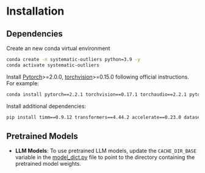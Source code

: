 # Installation

## Dependencies
Create an new conda virtual environment
```sh
conda create -n systematic-outliers python=3.9 -y
conda activate systematic-outliers
```

Install [Pytorch](https://pytorch.org/)>=2.0.0, [torchvision](https://pytorch.org/vision/stable/index.html)>=0.15.0 following official instructions. For example:
```sh
conda install pytorch==2.2.1 torchvision==0.17.1 torchaudio==2.2.1 pytorch-cuda=11.8 -c pytorch -c nvidia
```

Install additional dependencies:
```sh
pip install timm==0.9.12 transformers==4.44.2 accelerate==0.23.0 datasets==2.14.5 matplotlib==3.8.0 seaborn sentencepiece protobuf
```

## Pretrained Models

- **LLM Models**: To use pretrained LLM models, update the `CACHE_DIR_BASE` variable in the [model_dict.py](lib/model_dict.py) file to point to the directory containing the pretrained model weights.

